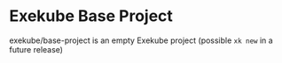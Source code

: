 # Exekube Base Project

exekube/base-project is an empty Exekube project (possible `xk new` in a future release)
